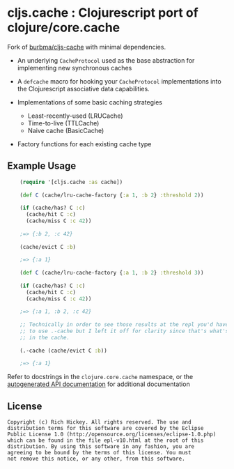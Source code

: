# cljs.cache : Clojurescript port of clojure/core.cache

Fork of [burbma/cljs-cache](https://github.com/burbma/cljs-cache) with minimal dependencies.

* An underlying `CacheProtocol` used as the base abstraction for implementing new synchronous caches

* A `defcache` macro for hooking your `CacheProtocol` implementations into the Clojurescript associative data capabilities.

* Implementations of some basic caching strategies
  - Least-recently-used (LRUCache)
  - Time-to-live (TTLCache)
  - Naive cache (BasicCache)
  
* Factory functions for each existing cache type

## Example Usage

```clojure
    (require '[cljs.cache :as cache])
	
    (def C (cache/lru-cache-factory {:a 1, :b 2} :threshold 2))
	
    (if (cache/has? C :c)
      (cache/hit C :c)
      (cache/miss C :c 42))
	
    ;=> {:b 2, :c 42}
	
    (cache/evict C :b)
	
    ;=> {:a 1}
    
    (def C (cache/lru-cache-factory {:a 1, :b 2} :threshold 3))
	
    (if (cache/has? C :c)
      (cache/hit C :c)
      (cache/miss C :c 42))
	
	;=> {:a 1, :b 2, :c 42}
	
	;; Technically in order to see those results at the repl you'd have
	;; to use .-cache but I left it off for clarity since that's what's
	;; in the cache.
	
	(.-cache (cache/evict C :b))
	
	;=> {:a 1}
```

Refer to docstrings in the `clojure.core.cache` namespace, or the [autogenerated API documentation](http://clojure.github.com/core.cache/) for additional documentation

## License ##

    Copyright (c) Rich Hickey. All rights reserved. The use and
    distribution terms for this software are covered by the Eclipse
    Public License 1.0 (http://opensource.org/licenses/eclipse-1.0.php)
    which can be found in the file epl-v10.html at the root of this
    distribution. By using this software in any fashion, you are
    agreeing to be bound by the terms of this license. You must
    not remove this notice, or any other, from this software.